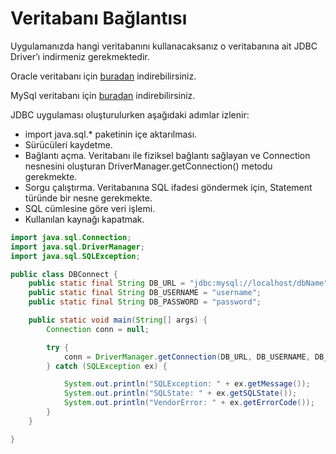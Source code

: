 # Veritabanı Bağlantısı

Uygulamanızda hangi veritabanını kullanacaksanız o veritabanına ait JDBC Driver’ı indirmeniz gerekmektedir.

Oracle veritabanı için [buradan](https://www.oracle.com/database/technologies/appdev/jdbc-downloads.html) indirebilirsiniz.

MySql veritabanı için [buradan](https://www.mysql.com/products/connector/) indirebilirsiniz.

JDBC uygulaması oluşturulurken aşağıdaki adımlar izlenir:

- import java.sql.* paketinin içe aktarılması.
- Sürücüleri kaydetme.
- Bağlantı açma. Veritabanı ile fiziksel bağlantı sağlayan ve Connection nesnesini oluşturan DriverManager.getConnection() metodu gerekmekte.
- Sorgu çalıştırma. Veritabanına SQL ifadesi göndermek için, Statement türünde bir nesne gerekmekte.
- SQL cümlesine göre veri işlemi.
- Kullanılan kaynağı kapatmak.

````java
import java.sql.Connection;
import java.sql.DriverManager;
import java.sql.SQLException;

public class DBConnect {
    public static final String DB_URL = "jdbc:mysql://localhost/dbName";
    public static final String DB_USERNAME = "username";
    public static final String DB_PASSWORD = "password";

    public static void main(String[] args) {
        Connection conn = null;

        try {
            conn = DriverManager.getConnection(DB_URL, DB_USERNAME, DB_PASSWORD);
        } catch (SQLException ex) {

            System.out.println("SQLException: " + ex.getMessage());
            System.out.println("SQLState: " + ex.getSQLState());
            System.out.println("VendorError: " + ex.getErrorCode());
        }
    }

}

````